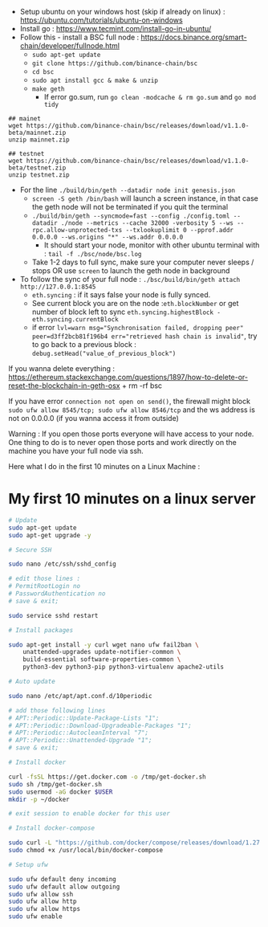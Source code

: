 - Setup ubuntu on your windows host (skip if already on linux) : https://ubuntu.com/tutorials/ubuntu-on-windows
- Install go : https://www.tecmint.com/install-go-in-ubuntu/
- Follow this  - install a BSC full node : https://docs.binance.org/smart-chain/developer/fullnode.html
  - `sudo apt-get update`
  - `git clone https://github.com/binance-chain/bsc`
  - `cd bsc`
  - `sudo apt install gcc & make & unzip`
  - `make geth`
    - If error go.sum, run `go clean -modcache & rm go.sum` and `go mod tidy`
```
## mainet
wget https://github.com/binance-chain/bsc/releases/download/v1.1.0-beta/mainnet.zip
unzip mainnet.zip

## testnet
wget https://github.com/binance-chain/bsc/releases/download/v1.1.0-beta/testnet.zip
unzip testnet.zip
```

  - For the line `./build/bin/geth --datadir node init genesis.json`
    - `screen -S geth /bin/bash` will launch a screen instance, in that case the geth node will not be terminated if you quit the terminal
    - `./build/bin/geth --syncmode=fast --config ./config.toml --datadir ./node --metrics --cache 32000 -verbosity 5 --ws --rpc.allow-unprotected-txs --txlookuplimit 0 --pprof.addr 0.0.0.0 --ws.origins "*" --ws.addr 0.0.0.0`
      - It should start your node, monitor with other ubuntu terminal with : `tail -f ./bsc/node/bsc.log`
    - Take 1-2 days to full sync, make sure your computer never sleeps / stops OR use `screen` to launch the geth node in     background
- To follow the sync of your full node : `./bsc/build/bin/geth attach http://127.0.0.1:8545`
  - `eth.syncing` : if it says false your node is fully synced.
  - See current block you are on the node :`eth.blockNumber` or get number of block left to sync `eth.syncing.highestBlock - eth.syncing.currentBlock`
  - if error `lvl=warn msg="Synchronisation failed, dropping peer" peer=d3ff2bcb81f196b4 err="retrieved hash chain is invalid"`, try to go back to a previous block : `debug.setHead("value_of_previous_block")`

If you wanna delete everything : https://ethereum.stackexchange.com/questions/1897/how-to-delete-or-reset-the-blockchain-in-geth-osx + rm -rf bsc

If you have error `connection not open on send()`, the firewall might block `sudo ufw allow 8545/tcp; sudo ufw allow 8546/tcp` and the ws address is not on 0.0.0.0 (if you wanna access it from outside)

Warning : If you open those ports everyone will have access to your node.
One thing to do is to never open those ports and work directly on the machine you have your full node via ssh.

Here what I do in the first 10 minutes on a Linux Machine :

# My first 10 minutes on a linux server

```bash
# Update
sudo apt-get update
sudo apt-get upgrade -y

# Secure SSH

sudo nano /etc/ssh/sshd_config

# edit those lines :
# PermitRootLogin no 
# PasswordAuthentication no 
# save & exit;

sudo service sshd restart

# Install packages

sudo apt-get install -y curl wget nano ufw fail2ban \
    unattended-upgrades update-notifier-common \
    build-essential software-properties-common \
    python3-dev python3-pip python3-virtualenv apache2-utils

# Auto update

sudo nano /etc/apt/apt.conf.d/10periodic

# add those following lines
# APT::Periodic::Update-Package-Lists "1";  
# APT::Periodic::Download-Upgradeable-Packages "1";  
# APT::Periodic::AutocleanInterval "7";  
# APT::Periodic::Unattended-Upgrade "1";
# save & exit;

# Install docker

curl -fsSL https://get.docker.com -o /tmp/get-docker.sh
sudo sh /tmp/get-docker.sh
sudo usermod -aG docker $USER
mkdir -p ~/docker 

# exit session to enable docker for this user

# Install docker-compose

sudo curl -L "https://github.com/docker/compose/releases/download/1.27.4/docker-compose-$(uname -s)-$(uname -m)" -o /usr/local/bin/docker-compose
sudo chmod +x /usr/local/bin/docker-compose

# Setup ufw

sudo ufw default deny incoming
sudo ufw default allow outgoing
sudo ufw allow ssh
sudo ufw allow http
sudo ufw allow https
sudo ufw enable
```



